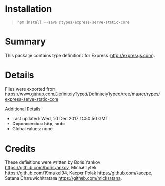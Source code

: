 # Installation
> `npm install --save @types/express-serve-static-core`

# Summary
This package contains type definitions for Express (http://expressjs.com).

# Details
Files were exported from https://www.github.com/DefinitelyTyped/DefinitelyTyped/tree/master/types/express-serve-static-core

Additional Details
 * Last updated: Wed, 20 Dec 2017 14:50:50 GMT
 * Dependencies: http, node
 * Global values: none

# Credits
These definitions were written by Boris Yankov <https://github.com/borisyankov>, Michał Lytek <https://github.com/19majkel94>, Kacper Polak <https://github.com/kacepe>, Satana Charuwichitratana <https://github.com/micksatana>.
